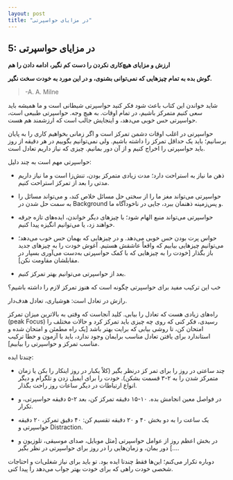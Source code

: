 ```yaml
---
layout: post
title: "در مزایای حواسپرتی"
---
```

5: در مزایای حواسپرتی
---------------------

**ارزش و مزایای هیچ‌کاری نکردن را دست کم نگیر، ادامه دادن را هم**

**گوش بده به تمام چیزهایی که نمی‌توانی بشنوی، و در این مورد به خودت سخت
نگیر.**

> -A. A. Milne

شاید خواندن این کتاب باعث شود فکر کنید حواسپرتی شیطانی است و ما همیشه
باید سعی کنیم متمرکز باشیم، در تمام اوقات. به هیچ وجه. حواسپرتی طبیعی
است، حواسپرتی حس خوبی می‌دهد، و اینجایش جالب است که ارزشمند هم هست.

حواسپرتی در اغلب اوقات دشمن تمرکز است و اگر زمانی بخواهیم کاری را به
پایان برسانیم؛ باید یک حداقل تمرکز را داشته باشیم. ولی نمی‌توانیم بگوییم
در هر دقیقه از روز باید حواسپرتی را اخراج کنیم و از آن دور بمانیم. چیزی
که نیاز داریم تعادل است.

حواسپرتی مهم است به چند دلیل:

-   ذهن ما نیاز به استراحت دارد؛ مدت زیادی متمرکز بودن، تنش‌زا است و ما
    نیاز داریم مدتی را بعد از تمرکز استراحت کنیم.

-   حواسپرتی می‌تواند مغز ما را از سختی حل مسائل خلاص کند، و می‌تواند
    مسائل را به سمت حل شدن در Background و پس‌زمینه ذهنمان ببرد، جایی در
    ناخودآگاه ما.

-   حواسپرتی می‌تواند منبع الهام شود؛ با چیزهای دیگر خواندن، ایده‌های
    تازه جرقه خواهند زد، یا می‌توانیم انگیزه پیدا کنیم.

-   حواس پرت بودن حس خوبی می‌دهد. و در چیزهایی که بهمان حس خوب می‌دهد؛
    می‌توانیم چیزهایی بیابیم که واقعاً عاشقش هستیم. آغوش خودت را به
    چیزهای جدید باز بگذار \[خودت را به چیزهایی که با کمک حواسپرتی به‌دست
    می‌آوری بسپار در مقابلشان مقاومت نکن\].

-   بعد از حواسپرتی می‌توانیم بهتر تمرکز کنیم.

خب این ترکیب مفید برای حواسپرتی چگونه است که هنوز تمرکز لازم را داشته
باشیم؟

رازش در تعادل است: هوشیاری، تعادل هدف‌دار.

راه‌های زیادی هست که تعادل را بیابی. کلید آنجاست که وقتی به بالاترین
میزان تمرکز (peak Focus) رسیدی، فکر کنی که روی چه چیزی باید تمرکز کرد و
حالات مختلف را امتحان کن، تا روشی بیابی که برایت بهتر باشد \[یک راه
مطمئن و امتحان شده و استاندارد برای یافتن تعادل مناسب برایمان وجود
ندارد، باید با آزمون و خطا ترکیب مناسب تمرکز و حواسپرتی را بیابیم\].

چندتا ایده:

-   چند ساعتی در روز را برای تمر کز درنظر بگیر (کلاً یکبار در روز اینکار
    را بکن یا زمان متمرکز شدن را به ۲-۳ قسمت بشکن). خودت را برای ایمیل
    زدن و تلگرام و دیگر انواع ارتباطات در دیگر ساعات روز راحت بگذار.

-   در فواصل معین انجامش بده. ۱۰-۱۵ دقیقه تمرکز کن، بعد ۲-۵ دقیقه
    حواسپرتی، و تکرار.

-   یک ساعت را به دو بخش ۴۰ و ۲۰ دقیقه تقسیم کن: ۴۰ دقیق تمرکز، ۲۰ دقیقه
    حواسپرتی و Distraction.

-   در بخش اعظم روز از عوامل حواسپرتی \[مثل موبایل، صدای موسیقی، تلوزیون
    و ...\] دور بمان، و زمان‌هایی را در روز برای حواسپرتی در نظر بگیر.

دوباره تکرار می‌کنم؛ این‌ها فقط چندتا ایده بود. تو باید برای نیاز
شغلی‌ات و احتاجات شخصی خودت راهی که برای خودت بهتر جواب می‌دهد را پیدا
کنی.
